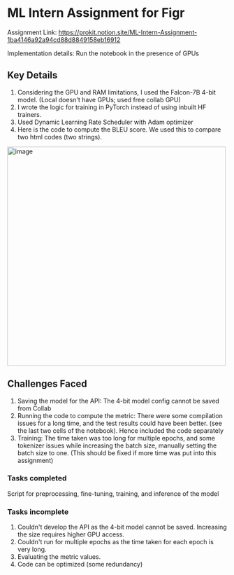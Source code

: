 # ML Intern Assignment for Figr

Assignment Link: https://prokit.notion.site/ML-Intern-Assignment-1ba4146a92a94cd88d8849158eb16912

Implementation details: Run the notebook in the presence of GPUs

## Key Details
1. Considering the GPU and RAM limitations, I used the Falcon-7B 4-bit model. (Local doesn't have GPUs; used free collab GPU)
2. I wrote the logic for training in PyTorch instead of using inbuilt HF trainers.
3. Used Dynamic Learning Rate Scheduler with Adam optimizer
4. Here is the code to compute the BLEU score. We used this to compare two html codes (two strings).
<img width="500" alt="image" src="https://github.com/mounik2000/figr-MLI-assignment/assets/57180667/bc1c2e95-97a3-4bf8-bb29-f11ee78824cc">

## Challenges Faced
1. Saving the model for the API: The 4-bit model config cannot be saved from Collab
2. Running the code to compute the metric: There were some compilation issues for a long time, and the test results could have been better. (see the last two cells of the notebook). Hence included the code separately
3. Training: The time taken was too long for multiple epochs, and some tokenizer issues while increasing the batch size, manually setting the batch size to one. (This should be fixed if more time was put into this assignment)
### Tasks completed
Script for preprocessing, fine-tuning, training, and inference of the model
### Tasks incomplete
1. Couldn't develop the API as the 4-bit model cannot be saved. Increasing the size requires higher GPU access.
2. Couldn't run for multiple epochs as the time taken for each epoch is very long.
3. Evaluating the metric values.
4. Code can be optimized (some redundancy)
